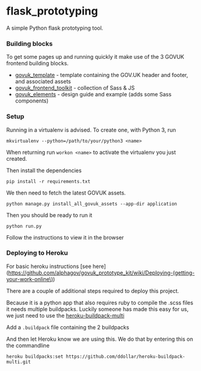 # flask_prototyping

A simple Python flask prototyping tool.


### Building blocks

To get some pages up and running quickly it make use of the 3 GOVUK frontend building blocks.

* [govuk_template](https://github.com/alphagov/govuk_template) - template containing the GOV.UK header and footer, and associated assets
* [govuk_frontend_toolkit](https://github.com/alphagov/govuk_frontend_toolkit) - collection of Sass & JS 
* [govuk_elements](https://github.com/alphagov/govuk_elements) - design guide and example (adds some Sass components)

### Setup

Running in a virtualenv is advised. To create one, with Python 3, run

```
mkvirtualenv --python=/path/to/your/python3 <name>
```

When returning run `workon <name>` to activate the virtualenv you just created.

Then install the dependencies

```
pip install -r requirements.txt
```

We then need to fetch the latest GOVUK assets.

```
python manage.py install_all_govuk_assets --app-dir application
```

Then you should be ready to run it

```
python run.py
```

Follow the instructions to view it in the browser


### Deploying to Heroku

For basic heroku instructions [see here](https://github.com/alphagov/govuk_prototype_kit/wiki/Deploying-(getting-your-work-online\))

There are a couple of additional steps required to deploy this project.

Because it is a python app that also requires ruby to compile the .scss files it needs multiple buildpacks. Luckily someone has made this easy for us, we just need to use the [heroku-buildpack-multi](https://github.com/ddollar/heroku-buildpack-multi)

Add a `.buildpack` file containing the 2 buildpacks

And then let Heroku know we are using this. We do that by entering this on the commandline

```
heroku buildpacks:set https://github.com/ddollar/heroku-buildpack-multi.git
```


